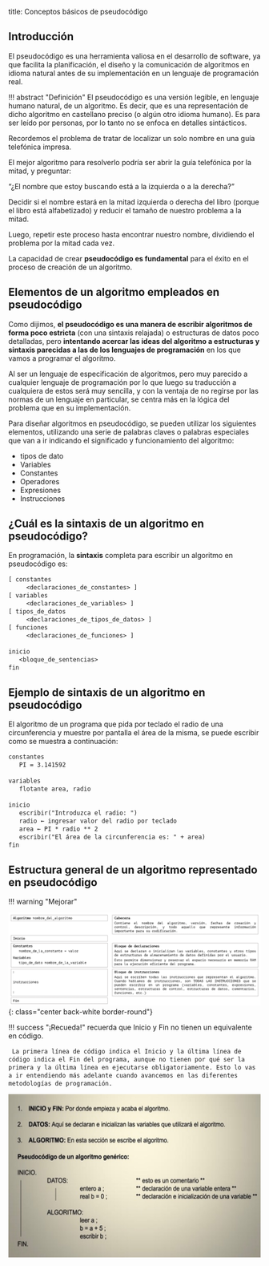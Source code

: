 title: Conceptos básicos de pseudocódigo

## Introducción

El pseudocódigo es una herramienta valiosa en el desarrollo de software, ya que facilita la planificación, el diseño y la comunicación de algoritmos en idioma natural antes de su implementación en un lenguaje de programación real.

!!! abstract "Definición"
    El pseudocódigo es una versión legible, en lenguaje humano natural, de un algoritmo. Es decir, que es una representación de dicho algoritmo en castellano preciso (o algún otro idioma humano). Es para ser leído por personas, por lo tanto no se enfoca en detalles sintácticos.


Recordemos el problema de tratar de localizar un solo nombre en una guía telefónica impresa. 

El mejor algoritmo para resolverlo podría ser abrir la guía telefónica por la mitad, y preguntar:

“¿El nombre que estoy buscando está a la izquierda o a la derecha?” 

Decidir si el nombre estará en la mitad izquierda o derecha del libro (porque el libro está alfabetizado) y reducir el tamaño de nuestro problema a la mitad. 

Luego, repetir este proceso hasta encontrar nuestro nombre, dividiendo el problema por la mitad cada vez.

La capacidad de crear **pseudocódigo es fundamental** para el éxito en el proceso de creación de un algoritmo.

## Elementos de un algoritmo empleados en pseudocódigo

Como dijimos, **el pseudocódigo es una manera de escribir algoritmos de forma poco estricta** (con una sintaxis relajada) o estructuras de datos poco detalladas, pero **intentando acercar las ideas del algoritmo a estructuras y sintaxis parecidas a las de los lenguajes de programación** en los que vamos a programar el algoritmo.

Al ser un lenguaje de especificación de algoritmos, pero muy parecido a cualquier lenguaje de programación por lo que luego su traducción a cualquiera de estos será muy sencilla, y con la ventaja de no regirse por las normas de un lenguaje en particular, se centra más en la lógica del problema que en su implementación.

Para diseñar algoritmos en pseudocódigo, se pueden utilizar los siguientes elementos, utilizando una serie de palabras claves o palabras especiales que van a ir indicando el significado y funcionamiento del algoritmo:

* tipos de dato
* Variables
* Constantes
* Operadores
* Expresiones
* Instrucciones

## ¿Cuál es la sintaxis de un algoritmo en pseudocódigo?

En programación, la **sintaxis** completa para escribir un algoritmo en pseudocódigo es:

``` title="pseudocódigo algoritmo: < nombre_del_algoritmo >"
[ constantes
     <declaraciones_de_constantes> ]
[ variables
     <declaraciones_de_variables> ]
[ tipos_de_datos
     <declaraciones_de_tipos_de_datos> ]
[ funciones
     <declaraciones_de_funciones> ]

inicio
   <bloque_de_sentencias>
fin
```

## Ejemplo de sintaxis de un algoritmo en pseudocódigo

El algoritmo de un programa que pida por teclado el radio de una circunferencia y muestre por pantalla el área de la misma, se puede escribir como se muestra a continuación:

``` title="pseudocódigo algoritmo: Area de una circunferencia"
constantes
   PI = 3.141592

variables
   flotante area, radio

inicio
   escribir("Introduzca el radio: ")
   radio ← ingresar valor del radio por teclado
   area ← PI * radio ** 2
   escribir("El área de la circunferencia es: " + area)
fin
```
## Estructura general de un algoritmo representado en pseudocódigo

!!! warning "Mejorar"

![Alt text](imagenes/estructura-general-de-un-pseudocodigo.png){: class="center back-white border-round"}

!!! success "¡Recueda!"
     recuerda que Inicio y Fin no tienen un equivalente en código. 

     La primera línea de código indica el Inicio y la última línea de código indica el Fin del programa, aunque no tienen por qué ser la primera y la última línea en ejecutarse obligatoriamente. Esto lo vas a ir entendiendo más adelante cuando avancemos en las diferentes metodologías de programación.

![Alt text](imagenes/estructura-general-de-un-pseudocodigo-2.png)